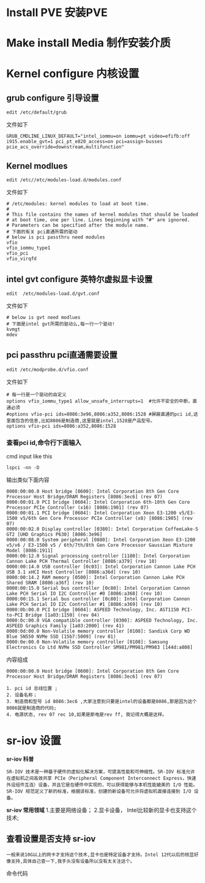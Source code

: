 # Install PVE 安装PVE 


# Make install Media 制作安装介质

# Kernel configure 内核设置

## grub configure 引导设置
    
    edit /etc/default/grub
文件如下

    GRUB_CMDLINE_LINUX_DEFAULT="intel_iommu=on iommu=pt video=efifb:off i915.enable_gvt=1 pci_pt_e820_access=on pci=assign-busses pcie_acs_override=downstream,multifunction"
    
## Kernel modlues
    edit /etc//etc/modules-load.d/modules.conf
文件如下 

    # /etc/modules: kernel modules to load at boot time.
    #
    # This file contains the names of kernel modules that should be loaded
    # at boot time, one per line. Lines beginning with "#" are ignored.
    # Parameters can be specified after the module name.
    # 下面的有关 pci直通所需的驱动 
    # below is pci passthru need modules
    vfio
    vfio_iommu_type1 
    vfio_pci
    vfio_virqfd
## intel gvt configure 英特尔虚拟显卡设置 
    edit  /etc/modules-load.d/gvt.conf

文件如下

    # below is gvt need modlues
    # 下面是intel gvt所需的驱动么,每一行一个驱动!
    kvmgt
    mdev
## pci passthru pci直通需要设置
    edit /etc/modprobe.d/vfio.conf

文件如下

    # 每一行是一个驱动的自定义
    options vfio_iommu_type1 allow_unsafe_interrupts=1  #允许不安全的中断，直通必须
    #options vfio-pci ids=8086:3e96,8086:a352,8086:1528 #屏蔽直通的pci id,这里面包含的信息,比如8086是制造商,这里就是intel,1528是产品型号。
    options vfio-pci ids=8086:a352,8086:1528
### 查看pci id,命令行下面输入
cmd input like this 

    lspci -nn -D

输出类似下面内容

    0000:00:00.0 Host bridge [0600]: Intel Corporation 8th Gen Core Processor Host Bridge/DRAM Registers [8086:3ec6] (rev 07)
    0000:00:01.0 PCI bridge [0604]: Intel Corporation 6th-10th Gen Core Processor PCIe Controller (x16) [8086:1901] (rev 07)
    0000:00:01.1 PCI bridge [0604]: Intel Corporation Xeon E3-1200 v5/E3-1500 v5/6th Gen Core Processor PCIe Controller (x8) [8086:1905] (rev 07)
    0000:00:02.0 Display controller [0380]: Intel Corporation CoffeeLake-S GT2 [UHD Graphics P630] [8086:3e96]
    0000:00:08.0 System peripheral [0880]: Intel Corporation Xeon E3-1200 v5/v6 / E3-1500 v5 / 6th/7th/8th Gen Core Processor Gaussian Mixture Model [8086:1911]
    0000:00:12.0 Signal processing controller [1180]: Intel Corporation Cannon Lake PCH Thermal Controller [8086:a379] (rev 10)
    0000:00:14.0 USB controller [0c03]: Intel Corporation Cannon Lake PCH USB 3.1 xHCI Host Controller [8086:a36d] (rev 10)
    0000:00:14.2 RAM memory [0500]: Intel Corporation Cannon Lake PCH Shared SRAM [8086:a36f] (rev 10)
    0000:00:15.0 Serial bus controller [0c80]: Intel Corporation Cannon Lake PCH Serial IO I2C Controller #0 [8086:a368] (rev 10)
    0000:00:15.1 Serial bus controller [0c80]: Intel Corporation Cannon Lake PCH Serial IO I2C Controller #1 [8086:a369] (rev 10)
    0000:0b:00.0 PCI bridge [0604]: ASPEED Technology, Inc. AST1150 PCI-to-PCI Bridge [1a03:1150] (rev 04)
    0000:0c:00.0 VGA compatible controller [0300]: ASPEED Technology, Inc. ASPEED Graphics Family [1a03:2000] (rev 41)
    0000:0d:00.0 Non-Volatile memory controller [0108]: Sandisk Corp WD Blue SN550 NVMe SSD [15b7:5009] (rev 01)
    0000:0e:00.0 Non-Volatile memory controller [0108]: Samsung Electronics Co Ltd NVMe SSD Controller SM981/PM981/PM983 [144d:a808]

内容组成

    0000:00:00.0 Host bridge [0600]: Intel Corporation 8th Gen Core Processor Host Bridge/DRAM Registers [8086:3ec6] (rev 07)

    1. pci id 总线位置 ;
    2. 设备名称；
    3. 制造商和型号 id 8086:3ec6 ,大家注意到只要是intel的设备都是8086,那是因为这个8086就是制造商的代码;
    4. 电源状态, rev 07 rec 10,如果是断电是rev ff, 我记得大概是这样。


# sr-iov 设置
**sr-iov 科普**
    
    SR-IOV 技术是一种基于硬件的虚拟化解决方案，可提高性能和可伸缩性。SR-IOV 标准允许在虚拟机之间高效共享 PCIe（Peripheral Component Interconnect Express，快速外设组件互连）设备，并且它是在硬件中实现的，可以获得能够与本机性能媲美的 I/O 性能。SR-IOV 规范定义了新的标准，根据该标准，创建的新设备可允许将虚拟机直接连接到 I/O 设备。
**sr-iov 常用领域**
1.主要是网络设备；
2.显卡设备， Intel比较新的显卡也支持这个技术;
## 查看设置是否支持 sr-iov
    一般来说10G以上的网卡才支持这个技术,显卡也是特定设备才支持。Intel 12代以后的核显好像支持,具体自己查一下,我手头没有设备所以没有太关注这个。
命令代码
    





